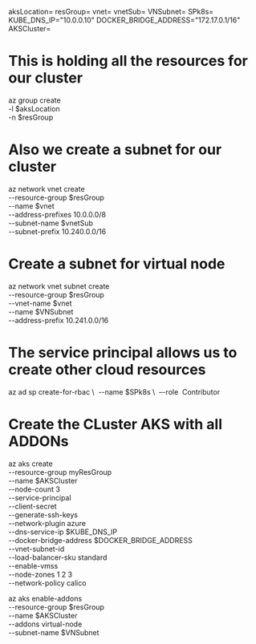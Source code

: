 aksLocation=<Azure region>
resGroup=<Resource groupe name>
vnet=<VNet Name>
vnetSub=<SbNet for AKS name>
VNSubnet=<SbNet for Virtual Nodes name>
SPk8s=<Service Principal name>
KUBE_DNS_IP="10.0.0.10"
DOCKER_BRIDGE_ADDRESS="172.17.0.1/16"
AKSCluster=<ASK Cluster name>

# This is holding all the resources for our cluster

az group create \
-l $aksLocation \
-n $resGroup

# Also we create a subnet for our cluster

az network vnet create \
--resource-group $resGroup \
--name $vnet \
--address-prefixes 10.0.0.0/8  \
--subnet-name $vnetSub \
--subnet-prefix 10.240.0.0/16

# Create a subnet for virtual node

az network vnet subnet create \
--resource-group $resGroup  \
--vnet-name $vnet \
--name $VNSubnet \
--address-prefix 10.241.0.0/16 

# The service principal allows us to create other cloud resources

az ad sp create-for-rbac \ 
--name $SPk8s \ 
–-role  Contributor 

# Create the CLuster AKS with all ADDONs
az aks create \
--resource-group myResGroup \
--name $AKSCluster \
--node-count 3 \
--service-principal <appId> \
--client-secret <password> \
--generate-ssh-keys \
--network-plugin azure \
--dns-service-ip $KUBE_DNS_IP \
--docker-bridge-address $DOCKER_BRIDGE_ADDRESS \
--vnet-subnet-id <vnet id> \
--load-balancer-sku standard \
--enable-vmss \
--node-zones 1 2 3 \
--network-policy calico

az aks enable-addons \
--resource-group $resGroup \
--name $AKSCluster \
--addons virtual-node \
--subnet-name $VNSubnet
